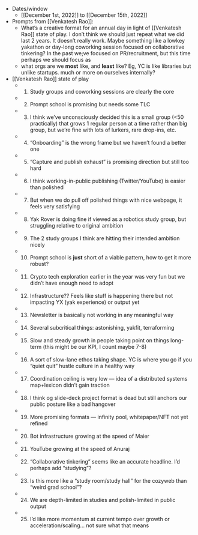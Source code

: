 - Dates/window
    - [[December 1st, 2022]] to [[December 15th, 2022]]
- Prompts from [[Venkatesh Rao]]:
    - What’s a creative format for an annual day in light of [[Venkatesh Rao]] state of play. I don’t think we should just repeat what we did last 2 years. It doesn’t really work. Maybe something like a lowkey yakathon or day-long coworking session focused on collaborative tinkering? In the past we;ve focused on PR/recruitment, but this time perhaps we should focus as
    - what orgs are we __most__ like, and __least__ like? Eg, YC is like libraries but unlike  startups. much or more on ourselves internally?
- [[Venkatesh Rao]] state of play
    - 1. Study groups and coworking sessions are clearly the core
    - 2. Prompt school is promising but needs some TLC
    - 3. I think we’ve unconsciously decided this is a small group (<50 practically) that grows 1 regular person at a time rather than big group, but we’re fine with lots of lurkers, rare drop-ins, etc. 
    - 4. “Onboarding” is the wrong frame but we haven’t found a better one
    - 5. “Capture and publish exhaust” is promising direction but still too hard
    - 6. I think working-in-public publishing (Twitter/YouTube) is easier than polished
    - 7. But when we do pull off polished things with nice webpage, it feels very satisfying
    - 8. Yak Rover is doing fine if viewed as a robotics study group, but struggling relative to original ambition
    - 9. The 2 study groups I think are hitting their intended ambition nicely
    - 10. Prompt school is __just__ short of a viable pattern, how to get it more robust?
    - 11. Crypto tech exploration earlier in the year was very fun but we didn’t have enough need to adopt
    - 12. Infrastructure?? Feels like stuff is happening there but not impacting YX (yak experience) or output yet
    - 13. Newsletter is basically not working in any meaningful way
    - 14. Several subcritical things: astonishing, yakfit, terraforming
    - 15. Slow and steady growth in people taking point on things long-term (this might be our KPI, I count maybe 7-8)
    - 16. A sort of slow-lane ethos taking shape. YC is where you go if you “quiet quit” hustle culture in a healthy way
    - 17. Coordination ceiling is very low — idea of a distributed systems map+lexicon didn’t gain traction
    - 18. I think og slide-deck project format is dead but still anchors our public posture like a bad hangover
    - 19. More promising formats — infinity pool, whitepaper/NFT not yet refined

    - 20. Bot infrastructure growing at the speed of Maier
    - 21. YouTube growing at the speed of Anuraj
    - 22. “Collaborative tinkering” seems like an accurate headline. I’d perhaps add “studying”? 
    - 23. Is this more like a “study room/study hall” for the cozyweb than “weird grad school”?
    - 24. We are depth-limited in studies and polish-limited in public output
    - 25. I’d like more momentum at current tempo over growth or acceleration/scaling… not sure what that means
